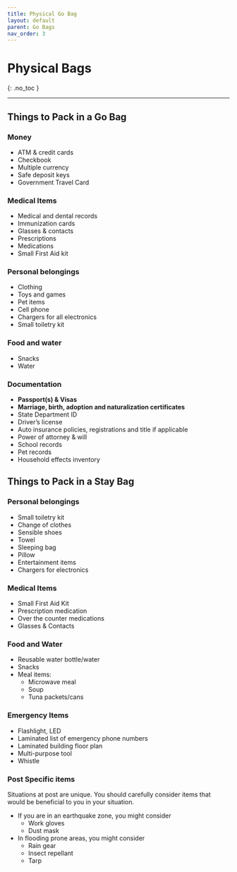 ```yaml
---
title: Physical Go Bag
layout: default
parent: Go Bags
nav_order: 3
---
```

# Physical Bags
{: .no_toc }

---

## Things to Pack in a Go Bag

### Money

- ATM & credit cards
- Checkbook
- Multiple currency
- Safe deposit keys
- Government Travel Card

### Medical Items

- Medical and dental records
- Immunization cards
- Glasses & contacts
- Prescriptions
- Medications
- Small First Aid kit

### Personal belongings

- Clothing
- Toys and games
- Pet items
- Cell phone
- Chargers for all electronics
- Small toiletry kit

### Food and water

- Snacks
- Water

### Documentation

- **Passport(s) & Visas**
- **Marriage, birth, adoption and naturalization certificates**
- State Department ID
- Driver’s license
- Auto insurance policies, registrations and title if applicable
- Power of attorney & will
- School records
- Pet records
- Household effects inventory

## Things to Pack in a Stay Bag

### Personal belongings

- Small toiletry kit
- Change of clothes
- Sensible shoes
- Towel
- Sleeping bag
- Pillow
- Entertainment items
- Chargers for electronics

### Medical Items

- Small First Aid Kit
- Prescription medication
- Over the counter medications
- Glasses & Contacts

### Food and Water

- Reusable water bottle/water
- Snacks
- Meal items:
  - Microwave meal
  - Soup
  - Tuna packets/cans

### Emergency Items

- Flashlight, LED
- Laminated list of emergency phone numbers
- Laminated building floor plan
- Multi-purpose tool
- Whistle

### Post Specific items

Situations at post are unique. You should carefully consider items that would be beneficial to you in your situation.
- If you are in an earthquake zone, you might consider
  - Work gloves
  - Dust mask
- In flooding prone areas, you might consider
  - Rain gear
  - Insect repellant
  - Tarp